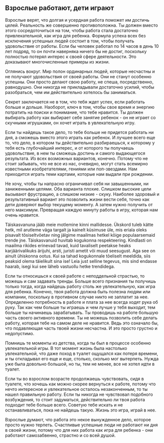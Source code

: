 ## Взрослые работают, дети играют

Взрослые верят, что долгая и усердная работа поможет им достичь целей. Реальность же совершенно противоположна. Ты должен вместо этого сосредоточиться на том, чтобы работа стала достаточно привлекательной, как игра для ребенка. Формула успеха всех без исключения успешных людей состоит в том, чтобы получать удовольствие от работы. Если бы человек работал по 14 часов в день 10 лет подряд, то он почти наверняка ничего бы не достиг, поскольку полностью потерял интерес к своей сфере деятельности. Это доказывают многочисленные примеры из жизни.

Оглянись вокруг. Мир полон ординарных людей, которые несчастны и не получают удовольствия от своей работы. Они не станут особенно успешны. Они просто делают свою работу, не спеша, посредственно, равнодушно. Они никогда не прикладывали достаточно усилий, чтобы разобраться, чем им действительно хотелось бы заниматься. 

Секрет заключается не в том, что тебя ждет успех, если работать больше и дольше. Наоборот, ключ в том, чтобы свое время и энергию потратить на поиски и понимание, что тебе нравится. Ты должен выбирать работу как выбирает себе занятие ребенок - он не играет со скучными игрушками, он хочет играть в увлекательную игру.

Если ты найдешь такое дело, то тебе больше не придется работать ни дня, а сможешь вместо этого играть как ребенок. И лучшее всего еще то, что дело, в котором ты действительно разбираешься, к которому у тебя есть глубочайший интерес, и от которого ты получаешь удовольствие, в нем ты сможешь достичь и самого выдающегося результата. Из всех возможных вариантов, конечно. Потому что не стоит забывать, что не все из нас, очевидно, могут стать всемирно известными изобретателями, гениями или поп-звездами. Нам приходится играть теми картами, которые нам выдали при рождении.

Не хочу, чтобы ты напрасно ограничивал себя ни завышенными, ни заниженными целями. Оба варианта плохие. Слишком высокие цели вызывают фрустрацию, а слишком низкие - скуку. Наиболее здоровый и результативный вариант это позволить жизни вести себя, точно как дети доверяют выбор текущему моменту. А затем нужно получить от него максимум. Превращая каждую минуту работы в игру, которая нам очень нравится.

Täiskasvanuna jääb meie motlemine kinni mallidesse. Ükskord tuleb kätte hetk, mil arutleme väga targalt ja kainelt küsimuse üle, mis eriala oleks pisavalt tõsiseltvõetav ning jälgime maailmas hetkel kõige populaarsemaid trende jne. Täiskasvanuid huvitab kogukonna respekteering. Kindlasti on maailma rikides erinevad tavad, kuid tavaliselt peetakse heaks karjäärivalikuks ärijuhi, arsti, juristi ametit või muud seesugust. Aga see on ainult ühiskonna ootus. Kui sa tahad kogukonnale tõeliselt meeldida, siis peaksid olema täielikult sina ise! Leia just selline tegevus, mis sind endasse haarab, isegi kui see läheb vastuollu hetke trendidega.

Если ты относишься к своей работе с неподдельной страстью, то можешь и сам задавать тренды. Больше всего признания ты получишь только тогда, когда найдешь работу столь же увлекательную, как игра для ребенка. Конечно, твоя работа должна быть полезна людям или компании, поскольку в противном случае никто не заплатит за нее. Определенно потребность в работе и плата за нее всегда ходят рука об руку. Так как чем больше ты играешь и чем лучше у тебя выходит, тем больше ты начинаешь зарабатывать. Ты проводишь на работе большую часть своего активного времени. Ты не можешь позволить себе делать работу, которая тебе на самом деле не нравится. Ведь это означало бы, что подавляющая часть твоей жизни несчастна. И это просто грустно и недопустимо.

Помнишь те моменты из детства, когда ты был в процессе особенно увлекательной игры. В тот момент жизнь была настолько увлекательной, что даже поход в туалет ощущался как потеря времени, и ты откладывал его еще и еще, столько, сколько мог вытерпеть. Нужда уже была довольно большой, но ты, тем не менее, все не хотел идти в туалет.

Если ты во взрослом возрасте продолжаешь чувствовать, сидя в туалете, что хочешь как можно скорее вернуться к работе, потому что нечто интересное и увлекательное осталось незаконченным, то ты нашел правильную работу. Если ты никогда не чувствовал подобного возбуждения, то стоит задуматься, действительно ли твоя работа подходит тебе больше всего. Советую тебе искать и не останавливаться, пока не найдешь такую. Жизнь это игра, играй в нее.

Взрослые думают, что работа это некое вынужденное дело, которое просто нужно терпеть. Счастливые успешные люди не работают ни дня в своей жизни, потому что для них работа как игра для ребенка - они работают самозабвенно, страстно и со всей душой.
